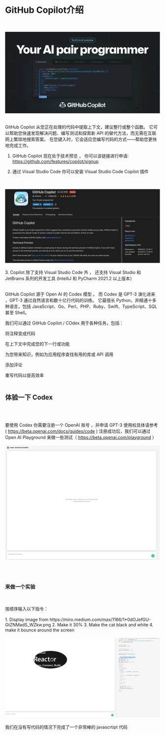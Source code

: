 # **GitHub Copilot介绍**
<br/>
<br/>
<img src="./imgs/01/001.png">
<br/>
<br/>

GitHub Copilot 从您正在处理的代码中提取上下文，建议整行或整个函数。 它可以帮助您快速发现解决问题、编写测试和探索新 API 的替代方法，而无需在互联网上繁琐地搜索答案。 在您键入时，它会适应您编写代码的方式——帮助您更快地完成工作。


1. GitHub Copilot 现在处于技术预览 ， 你可以该链接进行申请: https://github.com/features/copilot/signup 

2. 通过 Visual Studio Code 你可以安装 Visual Studio Code Copilot 插件
<br/>
<br/>
<img src="./imgs/01/002.png">
<br/>
<br/>
3. Copilot 除了支持 Visual Studio Code 外 ， 还支持 Visual Studio 和 JetBrains 系列的开发工具 (IntelliJ 和 PyCharm 2021.2 以上版本）
<br/>
<br/>

GitHub Copilot 源于 Open AI 的 Codex 模型 。 而 Codex 是 GPT-3 演化进来 ，GPT-3 通过自然语言和数十亿行代码的训练。 它最擅长 Python，并精通十多种语言，包括 JavaScript、Go、Perl、PHP、Ruby、Swift、TypeScript、SQL 甚至 Shell。 

我们可以通过 GitHub Copilot / COdex  用于各种任务，包括：

将注释变成代码

在上下文中完成您的下一行或功能

为您带来知识，例如为应用程序查找有用的库或 API 调用

添加评论

重写代码以提高效率
<br/>
<br/>



## **体验一下 Codex**
<br/>
<br/>

要使用 Codex 你需要注册一个 OpenAI 账号 ，并申请 GPT-3 使用权具体请参考 ( https://beta.openai.com/docs/guides/code ) 注册成功后，我们可以通过 Open AI  Playground 来做一些测试（ https://beta.openai.com/playground ）
<br/>
<br/>
<img src="./imgs/01/003.png">

<br/>
<br/>

###  **来做一个实验**

<br/>
<br/>
按顺序输入以下指令：
<br/>
<br/>
1. Display image from https://miro.medium.com/max/1166/1*0dOJefGU-GtZNMadS_WZkw.png
2. Make it 30%
3. Make the cat black and white
4. make it bounce around the screen
<br/>
<br/>
<img src="./imgs/01/004.png">

<br/>
<br/>
我们在没有写代码的情况下完成了一个非常棒的 javascrtipt 代码 








